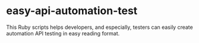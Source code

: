 easy-api-automation-test
========================

This Ruby scripts helps developers, and especially, testers can easily create automation API testing in easy reading format.
